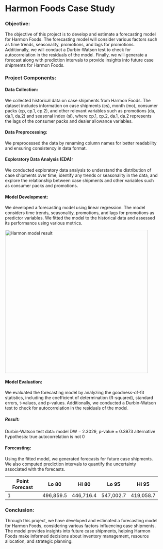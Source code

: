 # Harmon Foods Case Study

### Objective:
The objective of this project is to develop and estimate a forecasting model for Harmon Foods. The forecasting model will consider various factors such as time trends, seasonality, promotions, and lags for promotions. Additionally, we will conduct a Durbin-Watson test to check for autocorrelation in the residuals of the model. Finally, we will generate a forecast along with prediction intervals to provide insights into future case shipments for Harmon Foods.

### Project Components:
#### Data Collection: 
We collected historical data on case shipments from Harmon Foods. The dataset includes information on case shipments (cs), month (mo), consumer packs (cp, cp.1, cp.2), and other relevant variables such as promotions (da, da.1, da.2) and seasonal index (si), where cp.1, cp.2, da.1, da.2 represents the lags of the consumer packs and dealer allowance variables.
#### Data Preprocessing: 
We preprocessed the data by renaming column names for better readability and ensuring consistency in data format.
#### Exploratory Data Analysis (EDA): 
We conducted exploratory data analysis to understand the distribution of case shipments over time, identify any trends or seasonality in the data, and explore the relationship between case shipments and other variables such as consumer packs and promotions.
#### Model Development: 
We developed a forecasting model using linear regression. The model considers time trends, seasonality, promotions, and lags for promotions as predictor variables. We fitted the model to the historical data and assessed its performance using various metrics.

<img width="471" alt="Harmon model result" src="https://github.com/srimallipudi/Harmon-Foods-Forecasting-Model/assets/129245251/15c76739-2db4-4e8b-be07-b1f568f90b58">

#### Model Evaluation: 
We evaluated the forecasting model by analyzing the goodness-of-fit statistics, including the coefficient of determination (R-squared), standard errors, t-values, and p-values. Additionally, we conducted a Durbin-Watson test to check for autocorrelation in the residuals of the model.

##### Result: 
Durbin-Watson test
data:  model
DW = 2.3029, p-value = 0.3973
alternative hypothesis: true autocorrelation is not 0

#### Forecasting: 
Using the fitted model, we generated forecasts for future case shipments. We also computed prediction intervals to quantify the uncertainty associated with the forecasts.

| Point Forecast | Lo 80     | Hi 80     | Lo 95     | Hi 95     |
|----------------|-----------|-----------|-----------|-----------|
| 1              | 496,859.5  | 446,716.4  | 547,002.7  | 419,058.7  |

### Conclusion:
Through this project, we have developed and estimated a forecasting model for Harmon Foods, considering various factors influencing case shipments. The model provides insights into future case shipments, helping Harmon Foods make informed decisions about inventory management, resource allocation, and strategic planning.
